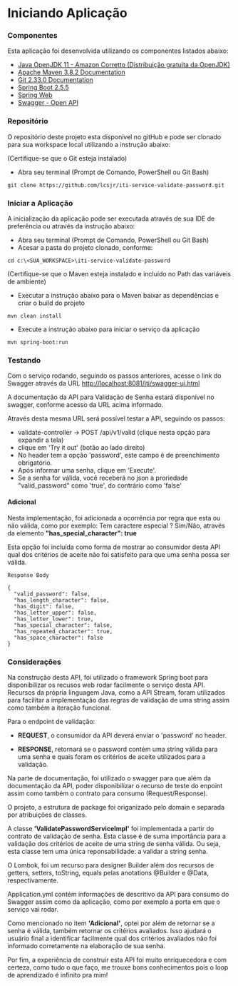 # Iniciando Aplicação

### Componentes

Esta aplicação foi desenvolvida utilizando os componentes listados abaixo:

* [Java OpenJDK 11 - Amazon Corretto (Distribuição gratuita da OpenJDK)](https://docs.aws.amazon.com/corretto/latest/corretto-11-ug/what-is-corretto-11.html)
* [Apache Maven 3.8.2 Documentation](https://maven.apache.org/guides/index.html)
* [Git 2.33.0 Documentation](https://git-scm.com/doc)
* [Spring Boot 2.5.5](https://spring.io/projects/spring-boot)
* [Spring Web](https://docs.spring.io/spring-boot/docs/2.5.5/reference/htmlsingle/#boot-features-developing-web-applications)
* [Swagger - Open API](https://swagger.io/tools/open-source/getting-started/)

### Repositório

O repositório deste projeto esta disponível no gitHub e pode ser clonado para sua 
workspace local utilizando a instrução abaixo:

(Certifique-se que o Git esteja instalado)
* Abra seu terminal (Prompt de Comando, PowerShell ou Git Bash)
```
git clone https://github.com/lcsjr/iti-service-validate-password.git
```

### Iniciar a Aplicação

A inicialização da aplicação pode ser executada através de sua IDE de preferência 
ou através da instrução abaixo:

* Abra seu terminal (Prompt de Comando, PowerShell ou Git Bash)
* Acesar a pasta do projeto clonado, conforme:
````
cd c:\<SUA_WORKSPACE>\iti-service-validate-password
````
(Certifique-se que o Maven esteja instalado e incluído no Path das variáveis de ambiente)
* Executar a instrução abaixo para o Maven baixar as dependências e criar o build do projeto
````
mvn clean install
````
* Execute a instrução abaixo para iniciar o serviço da aplicação
````
mvn spring-boot:run
````

### Testando

Com o serviço rodando, seguindo os passos anteriores, acesse o link do Swagger através da URL [http://localhost:8081/iti/swagger-ui.html](http://localhost:8081/iti/swagger-ui.html)

A documentação da API para Validação de Senha estará disponível no swagger, conforme acesso da URL acima informado.

Através desta mesma URL será possível testar a API, seguindo os passos:

* validate-controller -> POST /api/v1/valid (clique nesta opção para expandir a tela)
* clique em 'Try it out' (botão ao lado direito)
* No header tem a opção 'password', este campo é de preenchimento obrigatório. 
* Após informar uma senha, clique em 'Execute'.
* Se a senha for válida, você receberá no json a proriedade "valid_password" como 'true', do contrário como 'false'

#### Adicional 

Nesta implementação, foi adicionada a ocorrência por regra que esta ou não válida, 
como por exemplo: Tem caractere especial ? Sim/Não, através da elemento **"has_special_character": true**

Esta opção foi incluída como forma de mostrar ao consumidor desta API qual dos critérios de aceite não foi satisfeito para que uma senha possa ser válida.

```
Response Body

{
  "valid_password": false, 
  "has_length_character": false,
  "has_digit": false,
  "has_letter_upper": false,
  "has_letter_lower": true,
  "has_special_character": false,
  "has_repeated_character": true,
  "has_space_character": false
}
```

### Considerações

Na construção desta API, 
foi utilizado o framework Spring boot para disponibilizar os recusos web rodar facilmente o serviço desta API. 
Recursos da própria linguagem Java, como a API Stream, foram utilizados para facilitar a implementação das regras de validação de uma string assim como também a iteração funcional.


Para o endpoint de validação:

* **REQUEST**, o consumidor da API deverá enviar o 'password' no header.

* **RESPONSE**, retornará se o password contém uma string válida para uma senha e quais foram os critérios de aceite utilizados para a validação. 


Na parte de documentação,
foi utilizado o swagger para que além da documentação da API, poder disponibilizar o recurso 
de teste do enpoint assim como também o contrato para consumo (Request/Response).

O projeto, 
a estrutura de package foi origanizado pelo domain e separada por atribuições de classes.

A classe **'ValidatePasswordServiceImpl'**
foi implementada a partir do contrato de validação de senha. 
Esta classe é de suma importância para a validação dos critérios de aceite de uma string de senha válida. 
Ou seja, esta classe tem uma única reponsabilidade: a validar a string senha.

O Lombok,
foi um recurso para designer Builder além dos recursos de getters, setters, toString, equals pelas anotations @Builder e @Data, respectivamente.

Application.yml
contém informações de descritivo da API para consumo do Swagger assim como da aplicação, como por exemplo a porta em que o serviço vai rodar.

Como mencionado no item **'Adicional'**, optei por além de retornar se a senha é válida, também retornar os critérios avaliados. 
Isso ajudará o usuário final a identificar facilmente qual dos critérios avaliados não foi informado corretamente na elaboração de sua senha.

Por fim, a experiência de construir esta API foi muito enriquecedora e com certeza, como tudo o que faço, me trouxe bons conhecimentos pois o loop de aprendizado é infinito pra mim!